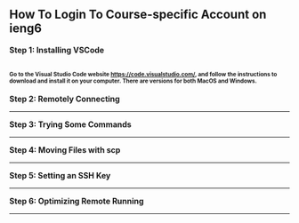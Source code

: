 ## How To Login To Course-specific Account on ieng6 <br>

**Step 1: Installing VSCode** <br>

<font size='1'> Go to the Visual Studio Code website https://code.visualstudio.com/, and follow the instructions to download and install it on your computer. There are versions for both MacOS and Windows.</font>
---

**Step 2: Remotely Connecting** <br>

---

**Step 3: Trying Some Commands** <br>

---

**Step 4: Moving Files with scp** <br>

---

**Step 5: Setting an SSH Key** <br>

---

**Step 6: Optimizing Remote Running** <br>

---

